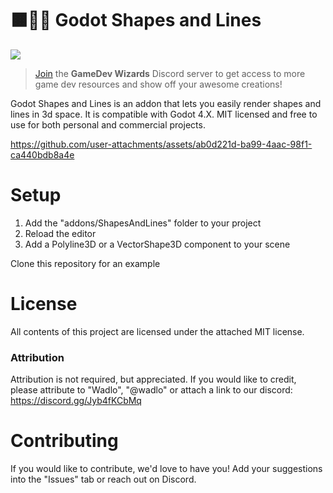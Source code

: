# 🟧🔷🔴 Godot Shapes and Lines

[![](https://img.shields.io/badge/-GameDev%20Wizards-5865f2?style=for-the-badge&logo=discord&labelColor=white)](https://discord.gg/Jyb4fKCbMq)

> [Join](https://discord.gg/Jyb4fKCbMq) the **GameDev Wizards** Discord server to get access to more game dev resources and show off your awesome creations!

Godot Shapes and Lines is an addon that lets you easily render shapes and lines in 3d space. It is compatible with Godot 4.X. MIT licensed and free to use for both personal and commercial projects.

https://github.com/user-attachments/assets/ab0d221d-ba99-4aac-98f1-ca440bdb8a4e

# Setup

1. Add the "addons/ShapesAndLines" folder to your project
2. Reload the editor
3. Add a Polyline3D or a VectorShape3D component to your scene 

Clone this repository for an example

# License

All contents of this project are licensed under the attached MIT license.

### Attribution

Attribution is not required, but appreciated. If you would like to credit, please attribute to "Wadlo", "@wadlo" or attach a link to our discord: https://discord.gg/Jyb4fKCbMq

# Contributing

If you would like to contribute, we'd love to have you! Add your suggestions into the "Issues" tab or reach out on Discord.
